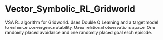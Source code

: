 # Vector_Symbolic_RL_Gridworld
VSA RL algorithm for Gridworld. Uses Double Q Learning and a target model to enhance convergence stability. Uses relational observations space. One randomly placed avoidance and one randomly placed goal each episode.

